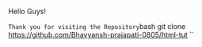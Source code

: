 Hello Guys!

`` Thank you for visiting the Repository
``bash git clone  https://github.com/Bhavyansh-prajapati-0805/html-tut ``
